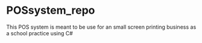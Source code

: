 # POSsystem_repo
This POS system is meant to be use for an small screen printing business as a school practice using C#
